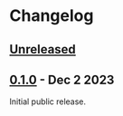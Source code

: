 # Changelog

## [Unreleased]

## [0.1.0] - Dec 2 2023

Initial public release.

[Unreleased]: https://github.com/nomad/norm/compare/v0.1.0...HEAD
[0.1.0]: https://github.com/nomad/norm/tree/v0.1.0
